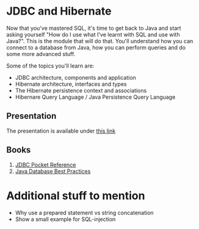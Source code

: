 # JDBC and Hibernate
Now that you've mastered SQL, it's time to get back to Java and start asking yourself
"How do I use what I've learnt with SQL and use with Java?".
This is the module that will do that. You'll understand how you can connect to a database 
from Java, how you can perform queries and do some more advanced stuff.

Some of the topics you'll learn are:
- JDBC architecture, components and application
- Hibernate architecture, interfaces and types
- The Hibernate persistence context and associations
- Hibernare Query Language /  Java Persistence Query Language

## Presentation
The presentation is available under [this link](https://gitlab.com/sda-international/program/java/jdbc-hibernate/-/wikis/uploads/839374c411c3982c14c5440a3b191c6e/10_JDBC___Hibernate.pdf)

## Books
1. [JDBC Pocket Reference](https://www.goodreads.com/book/show/853191.JDBC_Pocket_Reference)
2. [Java Database Best Practices](https://www.goodreads.com/book/show/1782361.Java_Database_Best_Practices)

# Additional stuff to mention

* Why use a prepared statement vs string concatenation
* Show a small example for SQL-injection
